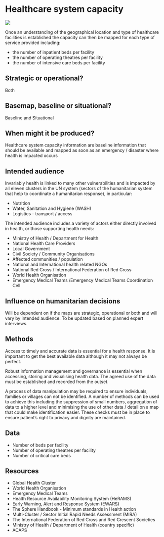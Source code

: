 # Healthcare system capacity

![](../../.gitbook/assets/health_healthcare_system_capacity.jpg)

Once an understanding of the geographical location and type of healthcare facilities is established the capacity can then be mapped for each type of service provided including:

* the number of inpatient beds per facility
* the number of operating theatres per facility
* the number of intensive care beds per facility

## Strategic or operational? 

Both

## Basemap, baseline or situational? 

Baseline and Situational

## When might it be produced? 

Healthcare system capacity information are baseline information that should be available and mapped as soon as an emergency / disaster where health is impacted occurs

## Intended audience 

Invariably health is linked to many other vulnerabilities and is impacted by all eleven clusters in the UN system \(sectors of the humanitarian system that help to coordinate a humanitarian response\), in particular:

* Nutrition
* Water, Sanitation and Hygiene \(WASH\)
* Logistics - transport / access

The intended audience includes a variety of actors either directly involved in health, or those supporting health needs:

* Ministry of Health / Department for Health
* National Health Care Providers
* Local Government
* Civil Society / Community Organisations
* Affected communities / population
* National and International health related NGOs
* National Red Cross / International Federation of Red Cross
* World Health Organisation
* Emergency Medical Teams /Emergency Medical Teams Coordination Cell

## Influence on humanitarian decisions 

Will be dependent on if the maps are strategic, operational or both and will vary by intended audience. To be updated based on planned expert interviews.

## Methods

Access to timely and accurate data is essential for a health response. It is important to get the best available data although it may not always be perfect.

Robust information management and governance is essential when accessing, storing and visualising health data. The agreed use of the data must be established and recorded from the outset.

A process of data manipulation may be required to ensure individuals, families or villages can not be identified. A number of methods can be used to achieve this including the suppression of small numbers, aggregation of data to a higher level and minimising the use of other data / detail on a map that could make identification easier. These checks must be in place to ensure patient’s right to privacy and dignity are maintained.

## Data

* Number of beds per facility
* Number of operating theatres per facility
* Number of critical care beds

## Resources

* Global Health Cluster
* World Health Organisation
* Emergency Medical Teams
* Health Resource Availability Monitoring System \(HeRAMS\)
* Early Warning, Alert and Response System \(EWARS\)
* The Sphere Handbook - Minimum standards in Health action
* Multi-Cluster / Sector Initial Rapid Needs Assessment \(MIRA\)
* The International Federation of Red Cross and Red Crescent Societies
* Ministry of Health / Department of Health \(country specific\)
* ACAPS

